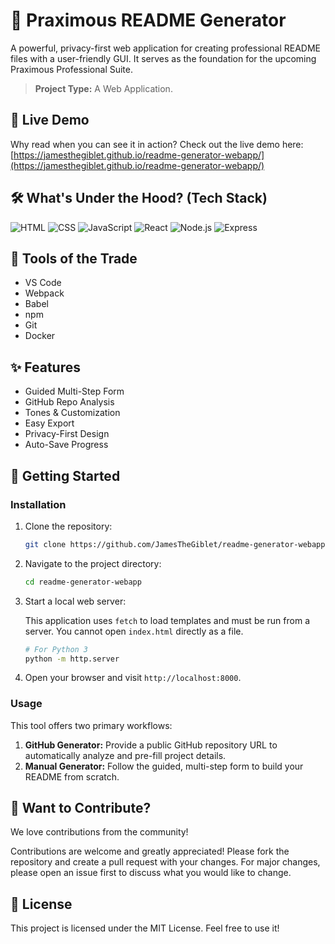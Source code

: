 # 👋 Praximous README Generator

A powerful, privacy-first web application for creating professional README files with a user-friendly GUI. It serves as the foundation for the upcoming Praximous Professional Suite.

> **Project Type:** A Web Application.

## 🚀 Live Demo

Why read when you can see it in action? Check out the live demo here: [https://jamesthegiblet.github.io/readme-generator-webapp/](https://jamesthegiblet.github.io/readme-generator-webapp/)

## 🛠️ What's Under the Hood? (Tech Stack)

![HTML](https://img.shields.io/badge/HTML-%23E34F26?style=for-the-badge&logo=html5&logoColor=white) ![CSS](https://img.shields.io/badge/CSS-%231572B6?style=for-the-badge&logo=css3&logoColor=white) ![JavaScript](https://img.shields.io/badge/JavaScript-%23F7DF1E?style=for-the-badge&logo=javascript&logoColor=white) ![React](https://img.shields.io/badge/React-%2361DAFB?style=for-the-badge&logo=react&logoColor=white) ![Node.js](https://img.shields.io/badge/Node.js-%23333333?style=for-the-badge&logo=nodejs&logoColor=white) ![Express](https://img.shields.io/badge/Express-%23000000?style=for-the-badge&logo=express&logoColor=white)

## 🧰 Tools of the Trade

* VS Code
* Webpack
* Babel
* npm
* Git
* Docker

## ✨ Features

* Guided Multi-Step Form
* GitHub Repo Analysis
* Tones & Customization
* Easy Export
* Privacy-First Design
* Auto-Save Progress

## 🚀 Getting Started

### Installation

1. Clone the repository:

   ```bash
   git clone https://github.com/JamesTheGiblet/readme-generator-webapp.git
   ```

2. Navigate to the project directory:

   ```bash
   cd readme-generator-webapp
   ```

3. Start a local web server:

   This application uses `fetch` to load templates and must be run from a server. You cannot open `index.html` directly as a file.

   ```bash
   # For Python 3
   python -m http.server
   ```

4. Open your browser and visit `http://localhost:8000`.

### Usage

This tool offers two primary workflows:

1. **GitHub Generator:** Provide a public GitHub repository URL to automatically analyze and pre-fill project details.
2. **Manual Generator:** Follow the guided, multi-step form to build your README from scratch.

## 🤝 Want to Contribute?

We love contributions from the community!

Contributions are welcome and greatly appreciated! Please fork the repository and create a pull request with your changes. For major changes, please open an issue first to discuss what you would like to change.

## 📄 License

This project is licensed under the MIT License. Feel free to use it!
